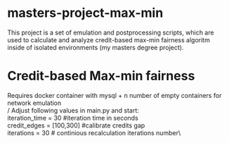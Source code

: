 # masters-project-max-min
This project is a set of emulation and postprocessing scripts, which are used to calculate and analyze credit-based max-min fairness algoritm inside of isolated environments (my masters degree project).
# Credit-based Max-min fairness
Requires docker container with mysql + n number of empty containers for network emulation\
/
Adjust following values in main.py and start:\
iteration_time = 30 #iteration time in seconds\
credit_edges = [100,300] #calibrate credits gap\
iterations = 30 # continious recalculation iterations number\

